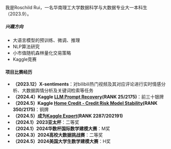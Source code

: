 我是Roschild Rui，一名华南理工大学数据科学与大数据专业大一本科生（2023.9）。

##### 兴趣方向
- 大语言模型的预训练、微调、推理
- NLP算法研究
- 小市值随机森林量化交易策略
- Kaggle竞赛

#### 项目比赛经历
- **（2023.12）X-sentiments**：对bilibili热门视频及其对应评论进行实时情感分析、大数据舆情分析及关键词检索等任务
- **（2024.4）Kaggle [LLM Prompt Recovery](https://www.kaggle.com/competitions/llm-prompt-recovery)(RANK 25/2175)**：前三十银牌
- **（2024.5）Kaggle [Home Credit - Credit Risk Model Stability](https://www.kaggle.com/competitions/home-credit-credit-risk-model-stability)(RANK 350/2175)**：铜牌
- **（2024.5）成为[Kaggle Expert](https://www.kaggle.com/roschildrui)(RANK 2287/202191)**
- **（2024.1）2023亚太杯**：二等奖
- **（2024.1）2024华数杯国际数学建模大赛**：M奖
- **（2024.3）2024高校大数据挑战赛**：二等奖
- **（2024.5）2024美国大学生数学建模大赛**：H奖



